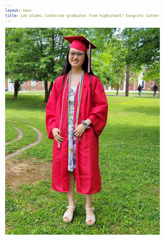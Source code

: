 ```yaml
---
layout: news
title: Lab alumni Catherine graduates from highschool! Congrats Catherine!
---
```


<img src="/assets/news/catherine_graduates_062021.jpg">

